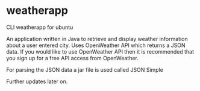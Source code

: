 # weatherapp
CLI weatherapp for ubuntu

An application written in Java to retrieve and display weather information about a user entered city. Uses OpenWeather API
which returns a JSON data. If you would like to use OpenWeather API then it is recommended that you sign up for a free API access
from OpenWeather.

For parsing the JSON data a jar file is used called JSON Simple

Further updates later on.
